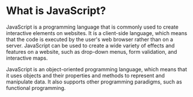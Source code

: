 # What is JavaScript?

JavaScript is a programming language that is commonly used to create interactive elements on websites. It is a client-side language, which means that the code is executed by the user's web browser rather than on a server. JavaScript can be used to create a wide variety of effects and features on a website, such as drop-down menus, form validation, and interactive maps.

JavaScript is an object-oriented programming language, which means that it uses objects and their properties and methods to represent and manipulate data. It also supports other programming paradigms, such as functional programming.